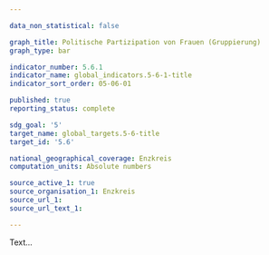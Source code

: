 ```yaml
---

data_non_statistical: false

graph_title: Politische Partizipation von Frauen (Gruppierung)
graph_type: bar

indicator_number: 5.6.1
indicator_name: global_indicators.5-6-1-title
indicator_sort_order: 05-06-01

published: true
reporting_status: complete

sdg_goal: '5'
target_name: global_targets.5-6-title
target_id: '5.6'

national_geographical_coverage: Enzkreis
computation_units: Absolute numbers

source_active_1: true
source_organisation_1: Enzkreis
source_url_1:
source_url_text_1: 

---
```


Text...
